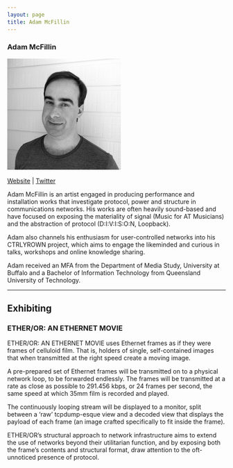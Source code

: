 ```yaml
---
layout: page
title: Adam McFillin
---
```

<h3>Adam McFillin</h3>
<img src="biopic_bw_256.png" />
<p><a href="http://adammcfillin.net" target="_blank">Website</a> | <a href="https://twitter.com/ctrlyrown/" target="_blank">Twitter</a></p>
<p>Adam McFillin is an artist engaged in producing performance and installation works that investigate protocol, power and structure in communications networks. His works are often heavily sound-based and have focused on exposing the materiality of signal (Music for AT Musicians) and the abstraction of protocol (D:I:V:I:S:O:N, Loopback).</p>

<p>Adam also channels his enthusiasm for user-controlled networks into his CTRLYROWN project, which aims to engage the likeminded and curious in talks, workshops and online knowledge sharing.</p>

<p>Adam received an MFA from the Department of Media Study, University at Buffalo and a Bachelor of Information Technology from Queensland University of Technology.</p>

<hr />
<h2>Exhibiting</h2>
<h3>ETHER/OR: AN ETHERNET MOVIE</h3>
<p>ETHER/OR: AN ETHERNET MOVIE uses Ethernet frames as if they were frames of celluloid film. That is, holders of single, self-contained images that when transmitted at the right speed create a moving image.</p>

<p>A pre-prepared set of Ethernet frames will be transmitted on to a physical network loop, to be forwarded endlessly. The frames will be transmitted at a rate as close as possible to 291.456 kbps, or 24 frames per second, the same speed at which 35mm film is recorded and played.</p>

<p>The continuously looping stream will be displayed to a monitor, split between a ‘raw’ tcpdump-esque view and a decoded view that displays the payload of each frame (an image crafted specifically to fit inside the frame).</p>

<p>ETHER/OR’s structural approach to network infrastructure aims to extend the use of networks beyond their utilitarian function, and by exposing both the frame’s contents and structural format, draw attention to the oft-unnoticed presence of protocol.</p>
